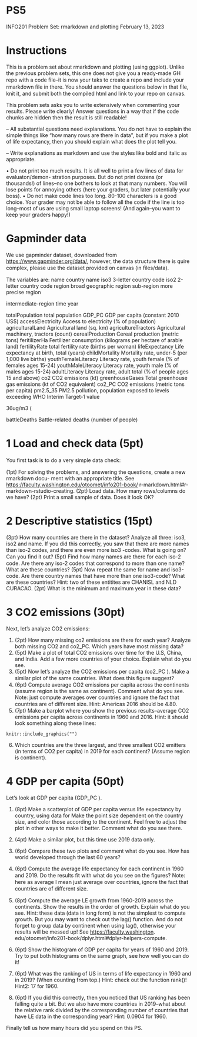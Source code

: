 # PS5
INFO201 Problem Set: rmarkdown and plotting
February 13, 2023

# Instructions
This is a problem set about rmarkdown and plotting (using ggplot). Unlike the previous problem sets, this one does not give you a ready-made GH repo with a code ﬁle–it is now your taks to create a repo and include your rmarkdown ﬁle in there. You should answer the questions below in that ﬁle, knit it, and submit both the compiled html and link to your repo on canvas.

This problem sets asks you to write extensively when commenting your results. Please write clearly! Answer questions in a way that if the code chunks are hidden then the result is still readable!

– All substantial questions need explanations. You do not have to explain the simple things like “how many rows are there in data”, but if you make a plot of life expectancy, then you should explain what does the plot tell you.

– Write explanations as markdown and use the styles like bold and italic as appropriate.

• Do not print too much results. It is all well to print a few lines of data for evaluaton/demon- stration purposes. But do not print dozens (or thousands!) of lines–no one bothers to look at that many numbers. You will lose points for annoying others (here your graders, but later potentially your boss).
• Do not make code lines too long. 80-100 characters is a good choice. Your grader may not be able to follow all the code if the line is too long–most of us are using small laptop screens! (And again–you want to keep your graders happy!)

# Gapminder data

We use gapminder dataset, downloaded from https://www.gapminder.org/data/, however, the data structure there is quire complex, please use the dataset provided on canvas (in ﬁles/data).

The variables are: name country name iso3 3-letter country code iso2 2-letter country code region broad geographic region sub-region more precise region

intermediate-region time year

totalPopulation total population GDP_PC GDP per capita (constant 2010 US$) accessElectricity Access to electricity (% of population) agriculturalLand Agricultural land (sq. km) agricultureTractors Agricultural machinery, tractors (count) cerealProduction Cereal production (metric tons) feritilizerHa Fertilizer consumption (kilograms per hectare of arable land) fertilityRate total fertility rate (births per woman) lifeExpectancy Life expectancy at birth, total (years) childMortality Mortality rate, under-5 (per 1,000 live births) youthFemaleLiteracy Literacy rate, youth female (% of females ages 15-24) youthMaleLiteracy Literacy rate, youth male (% of males ages 15-24) adultLiteracy Literacy rate, adult total (% of people ages 15 and above) co2 CO2 emissions (kt) greenhouseGases Total greenhouse gas emissions (kt of CO2 equivalent) co2_PC CO2 emissions (metric tons per capita) pm2.5_35 PM2.5 pollution, population exposed to levels exceeding WHO Interim Target-1 value

36ug/m3 (

battleDeaths Battle-related deaths (number of people)

# 1 Load and check data (5pt)
You ﬁrst task is to do a very simple data check:

(1pt) For solving the problems, and answering the questions, create a new rmarkdown docu- ment with an appropriate title. See https://faculty.washington.edu/otoomet/info201-book/ r-markdown.html#r-markdown-rstudio-creating.
(2pt) Load data. How many rows/columns do we have?
(2pt) Print a small sample of data. Does it look OK?

# 2 Descriptive statistics (15pt)
(3pt) How many countries are there in the dataset? Analyze all three: iso3, iso2 and name.
If you did this correctly, you saw that there are more names than iso-2 codes, and there are even more iso3 -codes. What is going on? Can you ﬁnd it out?
(5pt) Find how many names are there for each iso-2 code. Are there any iso-2 codes that correspond to more than one name? What are these countries?
(5pt) Now repeat the same for name and iso3-code. Are there country names that have more than one iso3-code? What are these countries? Hint: two of these entitites are CHANISL and NLD CURACAO.
(2pt) What is the minimum and maximum year in these data?

# 3 CO2 emissions (30pt)

Next, let’s analyze CO2 emissions:
1. (2pt) How many missing co2 emissions are there for each year? Analyze both missing CO2 and co2_PC. Which years have most missing data?
2. (5pt) Make a plot of total CO2 emissions over time for the U.S, China, and India. Add a few more countries of your choice. Explain what do you see.
3. (5pt) Now let’s analyze the CO2 emissions per capita (co2_PC ). Make a similar plot of the same countries. What does this ﬁgure suggest?
4. (6pt) Compute average CO2 emissions per capita across the continents (assume region is the same as continent). Comment what do you see. Note: just compute averages over countries and ignore the fact that countries are of diﬀerent size. Hint: Americas 2016 should be 4.80.
5. (7pt) Make a barplot where you show the previous results–average CO2 emissions per capita across continents in 1960 and 2016. Hint: it should look something along these lines:

```{r, fig.cap = "Caption for your picture", out.width='50%'}
knitr::include_graphics("")
```

6. Which countries are the three largest, and three smallest CO2 emitters (in terms of CO2 per
capita) in 2019 for each continent? (Assume region is continent).

# 4 GDP per capita (50pt)
Let’s look at GDP per capita (GDP_PC ).

1. (8pt) Make a scatterplot of GDP per capita versus life expectancy by country, using data for
Make the point size dependent on the country size, and color those according to the continent. Feel free to adjust the plot in other ways to make it better.
Comment what do you see there.

2. (4pt) Make a similar plot, but this time use 2019 data only.

3. (6pt) Compare these two plots and comment what do you see. How has world developed through the last 60 years?
4. (6pt) Compute the average life expectancy for each continent in 1960 and 2019. Do the results ﬁt with what do you see on the ﬁgures? Note: here as average I mean just average over countries, ignore the fact that countries are of diﬀerent size.
5. (8pt) Compute the average LE growth from 1960-2019 across the continents. Show the results in the order of growth. Explain what do you see. Hint: these data (data in long form) is not the simplest to compute growth. But you may want to check out the lag() function. And do not forget to group data by continent when using lag(), otherwise your results will be messed up! See https://faculty.washington. edu/otoomet/info201-book/dplyr.html#dplyr-helpers-compute.
6. (6pt) Show the histogram of GDP per capita for years of 1960 and 2019. Try to put both histograms on the same graph, see how well you can do it!
5. (6pt) What was the ranking of US in terms of life expectancy in 1960 and in 2019? (When counting from top.) Hint: check out the function rank()! Hint2: 17 for 1960.
7. (6pt) If you did this correctly, then you noticed that US ranking has been falling quite a bit. But we also have more countries in 2019–what about the relative rank divided by the corresponding number of countries that have LE data in the corresponding year? Hint: 0.0904 for 1960.

Finally tell us how many hours did you spend on this PS.